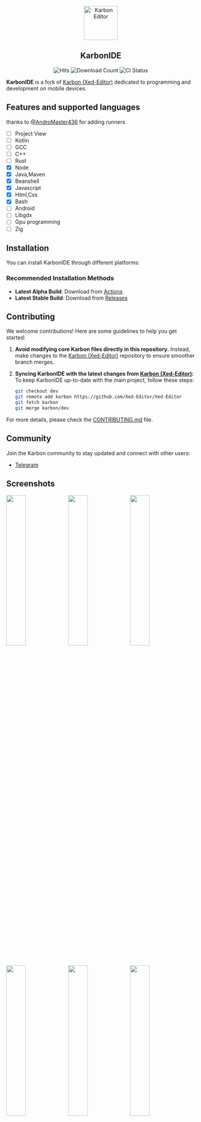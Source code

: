 <p align="center">
  <img src="/fastlane/metadata/android/en-US/images/icon.png" alt="Karbon Editor" width="90" height="90"/>
</p>

<h2 align="center"><b>KarbonIDE</b></h2>

<div align="center">
  <img src="https://hits.seeyoufarm.com/api/count/incr/badge.svg?url=https%3A%2F%2Fgithub.com%2FXed-Editor%2FXed-Editor&count_bg=%2379C83D&title_bg=%23555555&icon=&icon_color=%23E7E7E7&title=Views%20(Today/Total)&edge_flat=false" alt="Hits">
  <img src="https://img.shields.io/github/downloads/Xed-Editor/Xed-Editor/total?label=Downloads" alt="Download Count">
  <img src="https://github.com/Rohitkushvaha01/Xed-Editor/actions/workflows/android.yml/badge.svg?event=push" alt="CI Status">
</div>

**KarbonIDE** is a fork of [Karbon (Xed-Editor)](https://github.com/Xed-Editor/Xed-Editor) dedicated to programming and development on mobile devices.

## Features and supported languages
thanks to [@AndroMaster436](https://github.com/AndroMaster436) for adding runners
- [ ] Project View
- [ ] Kotlin
- [ ] GCC
- [ ] C++
- [ ] Rust
- [x] Node
- [x] Java,Maven
- [x] Beanshell
- [x] Javascript
- [x] Html,Css
- [x] Bash
- [ ] Android
- [ ] Libgdx
- [ ] Gpu programming
- [ ] Zig

## Installation

You can install KarbonIDE through different platforms:

### Recommended Installation Methods

- **Latest Alpha Build**: Download from [Actions](https://github.com/Xed-Editor/KarbonIDE/actions/)
- **Latest Stable Build**: Download from [Releases](https://github.com/Xed-Editor/KarbonIDE/releases)

## Contributing

We welcome contributions! Here are some guidelines to help you get started:

1. **Avoid modifying core Karbon files directly in this repository.** Instead, make changes to the [Karbon (Xed-Editor)](https://github.com/Xed-Editor/Xed-Editor) repository to ensure smoother branch merges.

2. **Syncing KarbonIDE with the latest changes from [Karbon (Xed-Editor)](https://github.com/Xed-Editor/Xed-Editor):**  
   To keep KarbonIDE up-to-date with the main project, follow these steps:
   ```bash
   git checkout dev
   git remote add karbon https://github.com/Xed-Editor/Xed-Editor
   git fetch karbon
   git merge karbon/dev
   ```

For more details, please check the [CONTRIBUTING.md](/CONTRIBUTING.md) file.

## Community

Join the Karbon community to stay updated and connect with other users:
- [Telegram](https://t.me/Xed_Editor)

## Screenshots

<div>
  <img src="/fastlane/metadata/android/en-US/images/phoneScreenshots/01.png" width="32%" />
  <img src="/fastlane/metadata/android/en-US/images/phoneScreenshots/02.png" width="32%" />
  <img src="/fastlane/metadata/android/en-US/images/phoneScreenshots/03.png" width="32%" />
</div>
<div>
  <img src="/fastlane/metadata/android/en-US/images/phoneScreenshots/04.png" width="32%" />
  <img src="/fastlane/metadata/android/en-US/images/phoneScreenshots/05.png" width="32%" />
  <img src="/fastlane/metadata/android/en-US/images/phoneScreenshots/06.png" width="32%" />
</div>
